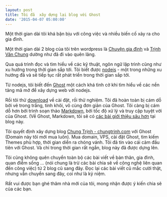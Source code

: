 ```yaml
---
layout: post
title: Tôi đã  xây dựng lại blog với Ghost
date: '2015-04-07 05:00:00'
---
```


Một thời gian dài tôi khá bận bịu với công việc và nhiều biến cố xảy ra cho gia đình. 

Một thời gian dài 2 blog của tôi trên wordpress là [Chuyện gia đình](http://chuyengiadinh.wordpress.com) và [Trịnh Văn Chung](http://trinhvanchung.wordpress.com) dường như đã đi vào quên lãng.

Qua quá trình đọc và tìm hiểu về các kỹ thuật, ngôn ngữ lập trình cũng như xu hướng trong thời gian sắp tới. Tôi biết được [nodejs](https://nodejs.org/) - một trong những xu hướng đã và sẽ tiếp tục rất phát triển trong thời gian sắp tới. 

Từ nodejs, tôi biết đến [Ghost](http://ghost.org/) một cách khá tình cờ khi tìm hiểu về các nền tảng mã mở để xây dựng web với nodejs.

Rồi tôi thử [download](https://ghost.org/download/) về cài đặt, rồi thử nghiệm. Tôi đã hoàn toàn bị cám dỗ bởi vẻ trong trắng, tinh khôi, vô cùng đơn giản của Ghost. Tôi càng bị cám dỗ hơn bởi trình soạn thảo [Markdown](http://en.wikipedia.org/wiki/Markdown), bởi tốc độ xử lý và truy cập tuyệt vời của Ghost. (Về Ghost, Markdown, tôi sẽ có [các bài giới thiệu sâu hơn](http://localhost:2368/tag/ghost-tag/) tại blog này.

Tôi quyết định xây dựng blog [Chung Trịnh - chungtrinh.com](http://chungtrinh.com) với Ghost (Domain này tôi mới mua luôn). Mua domain, VPS, cài đặt Ghost, tìm kiếm Themes phù hợp, thời gian diển ra chóng vánh. Tôi đã tin vào cái cảm đầu tiên với Ghost. Và chỉ trong thời gian rất ngắn, blog này đã được dựng lên.

Tôi cũng không quên chuyển toàn bộ các bài viết về bản thân, gia đình, quan điểm sống ... (nói chung là trừ các bài chia sẽ về công nghệ liên quan đến công việc) từ 2 blog cũ sang đây. Đọc lại các bài viết cũ mắc cười thật, nhưng vẫn chuyển sang đây, coi như là kỷ niệm.

Rất vui được bạn ghé thăm nhà mới của tôi, mong nhận được ý kiến chia sẽ của các bạn.


